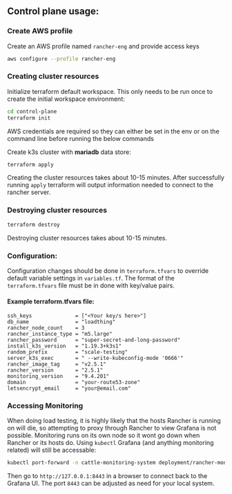 ## Control plane usage:
### Create AWS profile
Create an AWS profile named `rancher-eng` and provide access keys
```bash
aws configure --profile rancher-eng
```

### Creating cluster resources
Initialize terraform default workspace. This only needs to be run once to create the initial workspace environment:
```bash
cd control-plane
terraform init
``` 
AWS credentials are required so they can either be set in the env or on the command line before running the below commands

Create k3s cluster with **mariadb** data store:

```bash
terraform apply
``` 
Creating the cluster resources takes about 10-15 minutes. After successfully running `apply` terraform will output information needed to connect to the rancher server.

### Destroying cluster resources

```bash
terraform destroy
``` 

Destroying cluster resources takes about 10-15 minutes.

### Configuration:
Configuration changes should be done in `terraform.tfvars` to override default variable settings in `variables.tf`. The format of the `terraform.tfvars` file must be in done with key/value pairs. 

#### Example terraform.tfvars file:
```
ssh_keys              = ["<Your key/s here>"]
db_name               = "loadthing"
rancher_node_count    = 3
rancher_instance_type = "m5.large"
rancher_password      = "super-secret-and-long-password"
install_k3s_version   = "1.19.3+k3s1"
random_prefix         = "scale-testing"
server_k3s_exec       = " --write-kubeconfig-mode '0666'"
rancher_image_tag     = "v2.5.1"
rancher_version       = "2.5.1"
monitoring_version    = "9.4.201"
domain                = "your-route53-zone"
letsencrypt_email     = "your@email.com"
```

### Accessing Monitoring
When doing load testing, it is highly likely that the hosts Rancher is running on will die, so attempting to proxy through Rancher to view Grafana is not possible. Monitoring runs on its own node so it wont go down when Rancher or its hosts do. Using `kubectl` Grafana (and anything monitoring related) will still be accessable:
```bash
kubectl port-forward -n cattle-monitoring-system deployment/rancher-monitoring-grafana 8443:3000
```
Then go to `http://127.0.0.1:8443` in a browser to connect back to the Grafana UI.
The port `8443` can be adjusted as need for your local system.
